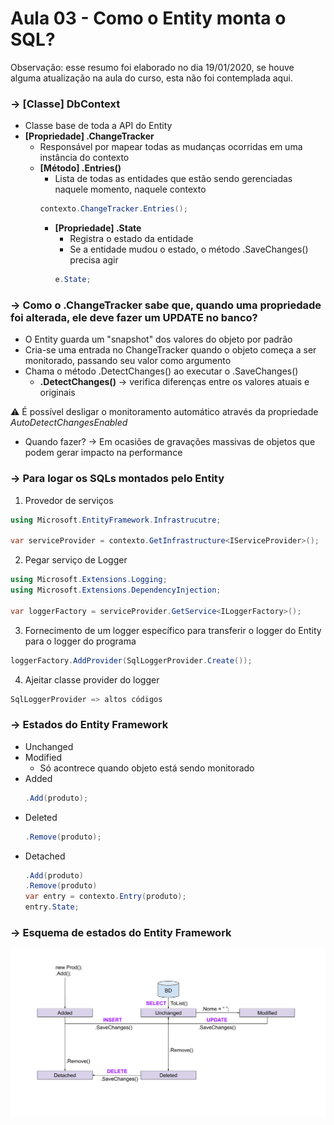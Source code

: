 # Aula 03 - Como o Entity monta o SQL?

Observação: esse resumo foi elaborado no dia 19/01/2020, se houve alguma atualização na aula do curso, esta não foi contemplada aqui.

### → [Classe] DbContext
* Classe base de toda a API do Entity
* **[Propriedade] .ChangeTracker**
    * Responsável por mapear todas as mudanças ocorridas em uma instância do contexto
    * **[Método] .Entries()**
        * Lista de todas as entidades que estão sendo gerenciadas naquele momento, naquele contexto
        ```csharp
        contexto.ChangeTracker.Entries();
        ```
        * **[Propriedade] .State**
            * Registra o estado da entidade
            * Se a entidade mudou o estado, o método .SaveChanges() precisa agir
            ```csharp
            e.State;
            ```

### → Como o .ChangeTracker sabe que, quando uma propriedade foi alterada, ele deve fazer um UPDATE no banco?
* O Entity guarda um "snapshot" dos valores do objeto por padrão
* Cria-se uma entrada no ChangeTracker quando o objeto começa a ser monitorado, passando seu valor como argumento
* Chama o método .DetectChanges() ao executar o .SaveChanges()
    * **.DetectChanges()** → verifica diferenças entre os valores atuais e originais

:warning: É possível desligar o monitoramento automático através da propriedade *AutoDetectChangesEnabled*
* Quando fazer? → Em ocasiões de gravações massivas de objetos que podem gerar impacto na performance

### → Para logar os SQLs montados pelo Entity
1. Provedor de serviços
```csharp
using Microsoft.EntityFramework.Infrastrucutre;

var serviceProvider = contexto.GetInfrastructure<IServiceProvider>();
```
2. Pegar serviço de Logger
```csharp
using Microsoft.Extensions.Logging;
using Microsoft.Extensions.DependencyInjection;

var loggerFactory = serviceProvider.GetService<ILoggerFactory>();
```
3. Fornecimento de um logger específico para transferir o logger do Entity para o logger do programa
```csharp
loggerFactory.AddProvider(SqlLoggerProvider.Create());
```
4. Ajeitar classe provider do logger
```csharp
SqlLoggerProvider => altos códigos
```

### → Estados do Entity Framework
* Unchanged
* Modified
    * Só acontrece quando objeto está sendo monitorado
* Added
    ```csharp
    .Add(produto);
    ```
* Deleted
    ```csharp
    .Remove(produto);
    ```
* Detached
    ```csharp
    .Add(produto)
    .Remove(produto)
    var entry = contexto.Entry(produto);
    entry.State;
    ```

### → Esquema de estados do Entity Framework
![Esquema de estados do Entity Framework](https://github.com/oliviamattiazzo/Resumos/blob/master/EntityFramework/Esquema_Estados_Entity.png)